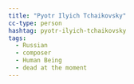 ```yaml
---
title: "Pyotr Ilyich Tchaikovsky"
cc-type: person
hashtag: pyotr-ilyich-tchaikovsky
tags:
  - Russian
  - composer
  - Human Being
  - dead at the moment
---
```

